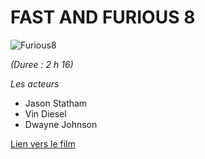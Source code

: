 # FAST AND FURIOUS 8

![Furious8](https://www.hardingbeacon.com/wp-content/uploads/2017/06/Fate-of-the-Furious.jpg)

*(Duree : 2 h 16)*

*Les acteurs*
* Jason Statham
* Vin Diesel
* Dwayne Johnson

[Lien vers le film](http://imdb.com/title/tt4630562)
